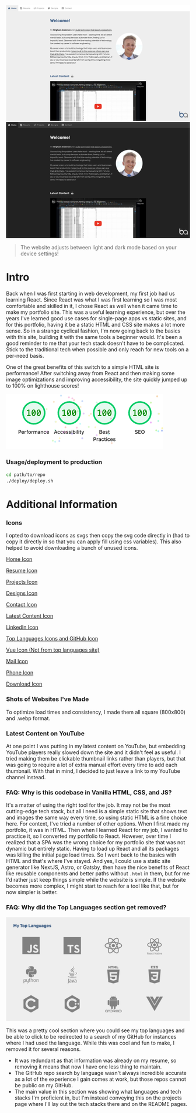 ![README Cover Photo - Screenshot of Portfolio Website in Light Mode](./assets/README-cover-light.jpg)
![README Cover Photo - Screenshot of Portfolio Website in Dark Mode](./assets/README-cover-dark.jpg)

> The website adjusts between light and dark mode based on your device settings!

# Intro

Back when I was first starting in web development, my first job had us learning React. Since React was what I was first learning so I was most comfortable and skilled in it, I chose React as well when it came time to make my portfolio site. This was a useful learning experience, but over the years I've learned good use cases for single-page apps vs static sites, and for this portfolio, having it be a static HTML and CSS site makes a lot more sense. So in a strange cyclical fashion, I'm now going back to the basics with this site, building it with the same tools a beginner would. It's been a good reminder to me that your tech stack doesn't have to be complicated. Stick to the traditional tech when possible and only reach for new tools on a per-need basis.

One of the great benefits of this switch to a simple HTML site is performance! After switching away from React and then making some image optimizations and improving accessibility, the site quickly jumped up to 100% on lighthouse scores!

![Lighthouse scores screenshot](assets/README-lighthouse-scores.jpg)

### Usage/deployment to production

```bash
cd path/to/repo
./deploy/deploy.sh
```

# Additional Information

### Icons

I opted to download icons as svgs then copy the svg code directly in (had to copy it directly in so that you can apply fill using css variables). This also helped to avoid downloading a bunch of unused icons.

[Home Icon](https://fonts.google.com/icons?selected=Material+Icons:home:&icon.query=home)

[Resume Icon](https://fonts.google.com/icons?selected=Material+Icons:description:&icon.query=description)

[Projects Icon](https://fontawesome.com/icons/code?f=classic&s=solid)

[Designs Icon](https://fonts.google.com/icons?selected=Material+Icons:color_lens:&icon.query=color+lens)

[Contact Icon](https://fonts.google.com/icons?selected=Material+Icons:account_box:&icon.query=account_box)

[Latest Content Icon](https://fonts.google.com/icons?selected=Material+Icons:subscriptions:&icon.query=subscriptions)

[LinkedIn Icon](https://fontawesome.com/icons/linkedin?f=brands&s=solid)

[Top Languages Icons and GitHub Icon](https://devicon.dev/)

[Vue Icon (Not from top languages site)](https://www.svgrepo.com/svg/327411/logo-vue)

[Mail Icon](https://fonts.google.com/icons?selected=Material+Icons:mail_outline:&icon.query=email&icon.set=Material+Icons)

[Phone Icon](https://fonts.google.com/icons?selected=Material+Icons:call:&icon.query=call&icon.set=Material+Icons)

[Download Icon](https://fonts.google.com/icons?selected=Material+Icons:download:&icon.query=download&icon.style=Filled)

### Shots of Websites I've Made

To optimize load times and consistency, I made them all square (800x800) and .webp format.

### Latest Content on YouTube

At one point I was putting in my latest content on YouTube, but embedding YouTube players really slowed down the site and it didn't feel as useful. I tried making them be clickable thumbnail links rather than players, but that was going to require a lot of extra manual effort every time to add each thumbnail.
With that in mind, I decided to just leave a link to my YouTube channel instead.

### FAQ: Why is this codebase in Vanilla HTML, CSS, and JS?

It's a matter of using the right tool for the job. It may not be the most cutting-edge tech stack, but all I need is a simple static site that shows text and images the same way every time, so using static HTML is a fine choice here.
For context, I've tried a number of other options. When I first made my portfolio, it was in HTML. Then when I learned React for my job, I wanted to practice it, so I converted my portfolio to React. However, over time I realized that a SPA was the wrong choice for my portfolio site that was not dynamic but entirely static. Having to load up React and all its packages was killing the initial page load times. So I went back to the basics with HTML and that's where I've stayed. And yes, I could use a static site generator like NextJS, Astro, or Gatsby, then have the nice benefits of React like reusable components and better paths without `.html` in them, but for me I'd rather just keep things simple while the website is simple. If the website becomes more complex, I might start to reach for a tool like that, but for now simpler is better.

### FAQ: Why did the Top Languages section get removed?

![Top Languages section screenshot](assets/README-archive-resume-page_top-languages.jpg)

This was a pretty cool section where you could see my top languages and be able to click to be redirected to a search of my GitHub for instances where I had used the language. While this was cool and fun to make, I removed it for several reasons.

- It was redundant as that information was already on my resume, so removing it means that now I have one less thing to maintain.
- The GitHub repo search by language wasn't always incredible accurate as a lot of the experience I gain comes at work, but those repos cannot be public on my GitHub.
- The main value in this section was showing what languages and tech stacks I'm proficient in, but I'm instead conveying this on the projects page where I'll lay out the tech stacks there and on the README pages.
